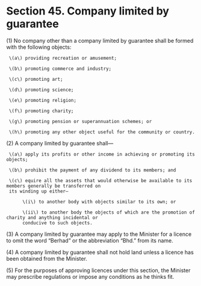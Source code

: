# Section 45. Company limited by guarantee

\(1\) No company other than a company limited by guarantee shall be formed with the following objects:

     \(a\) providing recreation or amusement;

     \(b\) promoting commerce and industry;

     \(c\) promoting art;

     \(d\) promoting science;

     \(e\) promoting religion;

     \(f\) promoting charity;

     \(g\) promoting pension or superannuation schemes; or

     \(h\) promoting any other object useful for the community or country.

\(2\) A company limited by guarantee shall—

     \(a\) apply its profits or other income in achieving or promoting its objects;

     \(b\) prohibit the payment of any dividend to its members; and

     \(c\) equire all the assets that would otherwise be available to its members generally be transferred on  
     its winding up either—

          \(i\) to another body with objects similar to its own; or

          \(ii\) to another body the objects of which are the promotion of charity and anything incidental or  
          conducive to such objects.

\(3\) A company limited by guarantee may apply to the Minister for a licence to omit the word “Berhad” or the abbreviation “Bhd.” from its name.

\(4\) A company limited by guarantee shall not hold land unless a licence has been obtained from the Minister.

\(5\) For the purposes of approving licences under this section, the Minister may prescribe regulations or impose any conditions as he thinks fit.

